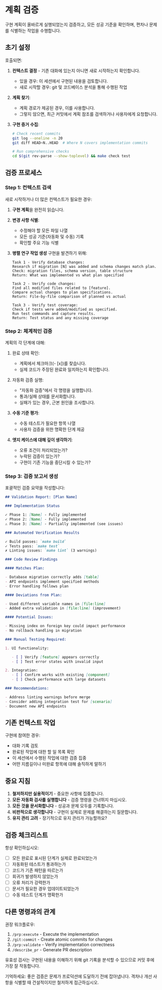# 계획 검증

구현 계획이 올바르게 실행되었는지 검증하고, 모든 성공 기준을 확인하며, 편차나 문제를 식별하는 작업을 수행합니다.

## 초기 설정

호출되면:

1. **컨텍스트 결정** - 기존 대화에 있는지 아니면 새로 시작하는지 확인합니다.

   - 있을 경우: 이 세션에서 구현된 내용을 검토합니다.
   - 새로 시작할 경우: git 및 코드베이스 분석을 통해 수행된 작업

2. **계획 찾기**:

   - 계획 경로가 제공된 경우, 이를 사용합니다.
   - 그렇지 않으면, 최근 커밋에서 계획 참조를 검색하거나 사용자에게 요청합니다.

3. **구현 증거 수집**:

   ```bash
   # Check recent commits
   git log --oneline -n 20
   git diff HEAD~N..HEAD  # Where N covers implementation commits

   # Run comprehensive checks
   cd $(git rev-parse --show-toplevel) && make check test
   ```

## 검증 프로세스

### Step 1: 컨텍스트 검색

새로 시작하거나 더 많은 컨텍스트가 필요한 경우:

1. **구현 계획**을 완전히 읽습니다.
2. **변경 사항 식별**:

   - 수정해야 할 모든 파일 나열
   - 모든 성공 기준(자동화 및 수동) 기록
   - 확인할 주요 기능 식별

3. **병렬 연구 작업 생성** 구현을 발견하기 위해:

   ```
   Task 1 - Verify database changes:
   Research if migration [N] was added and schema changes match plan.
   Check: migration files, schema version, table structure
   Return: What was implemented vs what plan specified

   Task 2 - Verify code changes:
   Find all modified files related to [feature].
   Compare actual changes to plan specifications.
   Return: File-by-file comparison of planned vs actual

   Task 3 - Verify test coverage:
   Check if tests were added/modified as specified.
   Run test commands and capture results.
   Return: Test status and any missing coverage
   ```

### Step 2: 체계적인 검증

계획의 각 단계에 대해:

1. 완료 상태 확인:

   - 계획에서 체크마크(- [x])를 찾습니다.
   - 실제 코드가 주장된 완료와 일치하는지 확인합니다.

2. 자동화 검증 실행:

   - "자동화 검증"에서 각 명령을 실행합니다.
   - 통과/실패 상태를 문서화합니다.
   - 실패가 있는 경우, 근본 원인을 조사합니다.

3. **수동 기준 평가**:

   - 수동 테스트가 필요한 항목 나열
   - 사용자 검증을 위한 명확한 단계 제공

4. **엣지 케이스에 대해 깊이 생각하기**:
   - 오류 조건이 처리되었는가?
   - 누락된 검증이 있는가?
   - 구현이 기존 기능을 중단시킬 수 있는가?

### Step 3: 검증 보고서 생성

포괄적인 검증 요약을 작성합니다:

```markdown
## Validation Report: [Plan Name]

### Implementation Status

✓ Phase 1: [Name] - Fully implemented
✓ Phase 2: [Name] - Fully implemented
⚠️ Phase 3: [Name] - Partially implemented (see issues)

### Automated Verification Results

✓ Build passes: `make build`
✓ Tests pass: `make test`
✗ Linting issues: `make lint` (3 warnings)

### Code Review Findings

#### Matches Plan:

- Database migration correctly adds [table]
- API endpoints implement specified methods
- Error handling follows plan

#### Deviations from Plan:

- Used different variable names in [file:line]
- Added extra validation in [file:line] (improvement)

#### Potential Issues:

- Missing index on foreign key could impact performance
- No rollback handling in migration

### Manual Testing Required:

1. UI functionality:

   - [ ] Verify [feature] appears correctly
   - [ ] Test error states with invalid input

2. Integration:
   - [ ] Confirm works with existing [component]
   - [ ] Check performance with large datasets

### Recommendations:

- Address linting warnings before merge
- Consider adding integration test for [scenario]
- Document new API endpoints
```

## 기존 컨텍스트 작업

구현에 참여한 경우:

- 대화 기록 검토
- 완료된 작업에 대한 할 일 목록 확인
- 이 세션에서 수행된 작업에 대한 검증 집중
- 어떤 지름길이나 미완료 항목에 대해 솔직하게 말하기

## 중요 지침

1. **철저하지만 실용적이기** - 중요한 사항에 집중합니다.
2. **모든 자동화 검사를 실행합니다** - 검증 명령을 건너뛰지 마십시오.
3. **모든 것을 문서화합니다** - 성공과 문제 모두를 기록합니다.
4. **비판적으로 생각합니다** - 구현이 실제로 문제를 해결하는지 질문합니다.
5. **유지 관리 고려** - 장기적으로 유지 관리가 가능할까요?

## 검증 체크리스트

항상 확인하십시오:

- [ ] 모든 완료로 표시된 단계가 실제로 완료되었는가
- [ ] 자동화된 테스트가 통과하는가
- [ ] 코드가 기존 패턴을 따르는가
- [ ] 회귀가 발생하지 않았는가
- [ ] 오류 처리가 강력한가
- [ ] 문서가 필요한 경우 업데이트되었는가
- [ ] 수동 테스트 단계가 명확한가

## 다른 명령과의 관계

권장 워크플로우:

1. `/prp:execute` - Execute the implementation
2. `/git:commit` - Create atomic commits for changes
3. `/prp:validate` - Verify implementation correctness
4. `/describe_pr` - Generate PR description

유효성 검사는 구현된 내용을 이해하기 위해 git 기록을 분석할 수 있으므로 커밋 후에 가장 잘 작동합니다.

기억하세요: 좋은 검증은 문제가 프로덕션에 도달하기 전에 잡아냅니다. 격차나 개선 사항을 식별할 때 건설적이지만 철저하게 접근하십시오.
